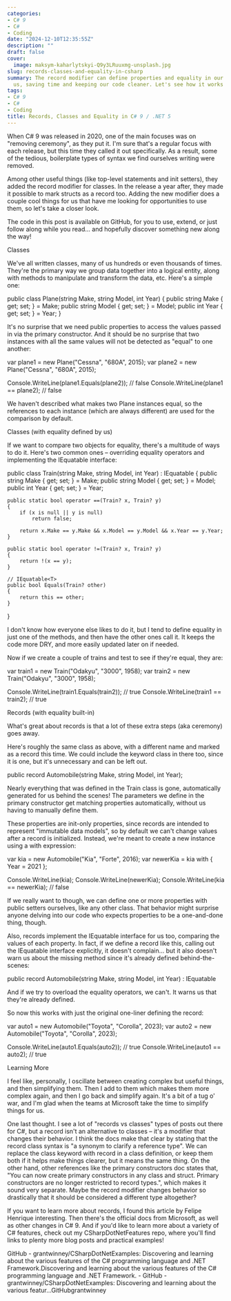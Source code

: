 ```yaml
---
categories:
- C# 9
- C#
- Coding
date: "2024-12-10T12:35:55Z"
description: ""
draft: false
cover:
  image: maksym-kaharlytskyi-Q9y3LRuuxmg-unsplash.jpg
slug: records-classes-and-equality-in-csharp
summary: The record modifier can define properties and equality in our classes for
  us, saving time and keeping our code cleaner. Let's see how it works!
tags:
- C# 9
- C#
- Coding
title: Records, Classes and Equality in C# 9 / .NET 5
---
```



When C# 9 was released in 2020, one of the main focuses was on "removing ceremony", as they put it. I'm sure that's a regular focus with each release, but this time they called it out specifically. As a result, some of the tedious, boilerplate types of syntax we find ourselves writing were removed.

Among other useful things (like top-level statements and init setters), they added the record modifier for classes. In the release a year after, they made it possible to mark structs as a record too. Adding the new modifier does a couple cool things for us that have me looking for opportunities to use them, so let's take a closer look.



The code in this post is available on GitHub, for you to use, extend, or just follow along while you read... and hopefully discover something new along the way!




Classes

We've all written classes, many of us hundreds or even thousands of times. They're the primary way we group data together into a logical entity, along with methods to manipulate and transform the data, etc. Here's a simple one:

public class Plane(string Make, string Model, int Year)
{
    public string Make { get; set; } = Make;
    public string Model { get; set; } = Model;
    public int Year { get; set; } = Year;
}

It's no surprise that we need public properties to access the values passed in via the primary constructor. And it should be no surprise that two instances with all the same values will not be detected as "equal" to one another:

var plane1 = new Plane("Cessna", "680A", 2015);
var plane2 = new Plane("Cessna", "680A", 2015);

Console.WriteLine(plane1.Equals(plane2));  // false
Console.WriteLine(plane1 == plane2);       // false

We haven't described what makes two Plane instances equal, so the references to each instance (which are always different) are used for the comparison by default.


Classes (with equality defined by us)

If we want to compare two objects for equality, there's a multitude of ways to do it. Here's two common ones – overriding equality operators and implementing the IEquatable<T> interface:

public class Train(string Make, string Model, int Year) : IEquatable<Train>
{
    public string Make { get; set; } = Make;
    public string Model { get; set; } = Model;
    public int Year { get; set; } = Year;

    public static bool operator ==(Train? x, Train? y)
    {
        if (x is null || y is null)
            return false;

        return x.Make == y.Make && x.Model == y.Model && x.Year == y.Year;
    }

    public static bool operator !=(Train? x, Train? y)
    {
        return !(x == y);
    }

    // IEquatable<T>
    public bool Equals(Train? other)
    {
        return this == other;
    }
}

I don't know how everyone else likes to do it, but I tend to define equality in just one of the methods, and then have the other ones call it. It keeps the code more DRY, and more easily updated later on if needed.

Now if we create a couple of trains and test to see if they're equal, they are:

var train1 = new Train("Odakyu", "3000", 1958);
var train2 = new Train("Odakyu", "3000", 1958);

Console.WriteLine(train1.Equals(train2));  // true
Console.WriteLine(train1 == train2);       // true


Records (with equality built-in)

What's great about records is that a lot of these extra steps (aka ceremony) goes away.

Here's roughly the same class as above, with a different name and marked as a record this time. We could include the keyword class in there too, since it is one, but it's unnecessary and can be left out.

public record Automobile(string Make, string Model, int Year);

Nearly everything that was defined in the Train class is gone, automatically generated for us behind the scenes! The parameters we define in the primary constructor get matching properties automatically, without us having to manually define them.

These properties are init-only properties, since records are intended to represent "immutable data models", so by default we can't change values after a record is initialized. Instead, we're meant to create a new instance using a with expression:

var kia = new Automobile("Kia", "Forte", 2016);
var newerKia = kia with { Year = 2021 };

Console.WriteLine(kia);
Console.WriteLine(newerKia);
Console.WriteLine(kia == newerKia);  // false

If we really want to though, we can define one or more properties with public setters ourselves, like any other class. That behavior might surprise anyone delving into our code who expects properties to be a one-and-done thing, though.

Also, records implement the IEquatable<T> interface for us too, comparing the values of each property. In fact, if we define a record like this, calling out the IEquatable<T> interface explicitly, it doesn't complain... but it also doesn't warn us about the missing method since it's already defined behind-the-scenes:

public record Automobile(string Make, string Model, int Year)
     : IEquatable<Automobile>

And if we try to overload the equality operators, we can't. It warns us that they're already defined.

So now this works with just the original one-liner defining the record:

var auto1 = new Automobile("Toyota", "Corolla", 2023);
var auto2 = new Automobile("Toyota", "Corolla", 2023);

Console.WriteLine(auto1.Equals(auto2));  // true
Console.WriteLine(auto1 == auto2);       // true


Learning More

I feel like, personally, I oscillate between creating complex but useful things, and then simplifying them. Then I add to them which makes them more complex again, and then I go back and simplify again. It's a bit of a tug o' war, and I'm glad when the teams at Microsoft take the time to simplify things for us.

One last thought. I see a lot of "records vs classes" types of posts out there for C#, but a record isn't an alternative to classes – it's a modifier that changes their behavior. I think the docs make that clear by stating that the record class syntax is "a synonym to clarify a reference type". We can replace the class keyword with record in a class definition, or keep them both if it helps make things clearer, but it means the same thing. On the other hand, other references like the primary constructors doc states that, "You can now create primary constructors in any class and struct. Primary constructors are no longer restricted to record types.", which makes it sound very separate. Maybe the record modifier changes behavior so drastically that it should be considered a different type altogether?

If you want to learn more about records, I found this article by Felipe Henrique interesting. Then there's the official docs from Microsoft, as well as other changes in C# 9. And if you'd like to learn more about a variety of C# features, check out my CSharpDotNetFeatures repo, where you'll find links to plenty more blog posts and practical examples!

GitHub - grantwinney/CSharpDotNetExamples: Discovering and learning about the various features of the C# programming language and .NET Framework.Discovering and learning about the various features of the C# programming language and .NET Framework. - GitHub - grantwinney/CSharpDotNetExamples: Discovering and learning about the various featur…GitHubgrantwinney

